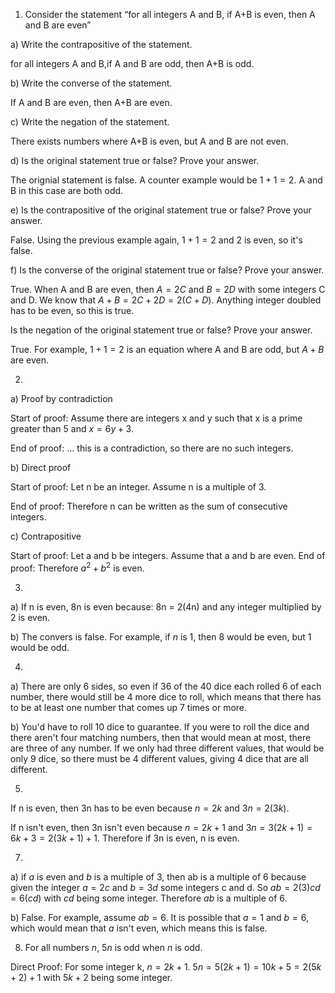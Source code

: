 1. Consider the statement “for all integers A 
 and B, if A+B is even, then A and B are even”

a) Write the contrapositive of the statement.

for all integers A and B,if A and B are odd, then A+B is odd.

b) Write the converse of the statement.

If A and B are even, then A+B are even.

c) Write the negation of the statement.

There exists numbers where A+B is even, but A and B are not even.

d) Is the original statement true or false? Prove your answer.

The orignial statement is false. A counter example would be $1 + 1 = 2$. A and B in this case are both odd.

e) Is the contrapositive of the original statement true or false? Prove your answer.

False. Using the previous example again, $1+1=2$ and 2 is even, so it's false.

f) Is the converse of the original statement true or false? Prove your answer.

True. When A and B are even, then $A = 2C$ and $B = 2D$ with some integers C and D. We know that $A + B = 2C + 2D = 2(C+D)$. Anything integer doubled has to be even, so this is true.

Is the negation of the original statement true or false? Prove your answer.

True. For example, $1+1=2$ is an equation where A and B are odd, but $A+B$ are even.

2. 
a) Proof by contradiction

 Start of proof: Assume there are integers x and y such that x is a prime greater than 5 and $x = 6y+3$.
 
 End of proof: … this is a contradiction, so there are no such integers.

 b) Direct proof 
 
 Start of proof: Let n
 be an integer. Assume n
 is a multiple of 3. 
 
 End of proof: Therefore n 
 can be written as the sum of consecutive integers.

 c) Contrapositive

 Start of proof: Let 
 a and b
 be integers. Assume that 
 a and b
 are even. End of proof: Therefore $a^2+b^2$
 is even.

 3.

 a) If n is even, 8n is even because:
8n = 2(4n) and any integer multiplied by 2 is even.

b) The convers is false. For example, if $n$ is 1, then 8 would be even, but 1 would be odd.

4.

a) There are only 6 sides, so even if 36 of the 40 dice each rolled 6 of each number, there would still be 4 more dice to roll, which means that there has to be at least one number that comes up 7 times or more.

b) You'd have to roll 10 dice to guarantee. If you were to roll the dice and there aren't four matching numbers, then that would mean at most, there are three of any number. If we only had three different values, that would be only 9 dice, so there must be 4 different values, giving 4 dice that are all different.

5.
If n is even, then 3n has to be even because $n=2k$ and $3n=2(3k)$. 

If n isn't even, then 3n isn't even because $n = 2k + 1$ and $3n = 3(2k+1) = 6k+3=2(3k+1)+1$. Therefore if 3n is even, n is even.

7.
a) if $a$ is even and $b$ is a multiple of 3, then ab is a multiple of 6 because given the integer $a = 2c$ and $b = 3d$ some integers c and d. So $ab=2(3)cd=6(cd)$ with $cd$ being some integer. Therefore $ab$ is a multiple of 6.

b) False. For example, assume $ab=6$. It is possible that $a=1$ and $b=6$, which would mean that $a$ isn't even, which means this is false.

8) For all numbers $n$, $5n$ is odd when $n$ is odd.

Direct Proof:
For some integer k, $n = 2k+1$. $5n = 5(2k+1) = 10k + 5 = 2(5k+2)+1$ with $5k+2$ being some integer.

